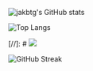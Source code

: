 ![jakbtg's GitHub stats](https://github-readme-stats-neon-five-10.vercel.app/api?username=jakbtg&show_icons=true&theme=tokyonight&count_private=true&card_width=495)

![Top Langs](https://github-readme-stats-neon-five-10.vercel.app/api/top-langs/?username=jakbtg&layout=compact&theme=tokyonight&exclude_repo=AAUT&langs_count=8&card_width=495)

[//]: # <img src="https://github-readme-streak-stats.herokuapp.com/?user=jakbtg&theme=tokyonight"/>

![GitHub Streak](https://streak-stats.demolab.com/?user=jakbtg&theme=tokyonight)

